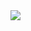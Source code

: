 
<img align='center' src='https://moviesfilmsandflix.com/wp-content/uploads/2018/12/Hackers-skateboard-gif.gif'>

